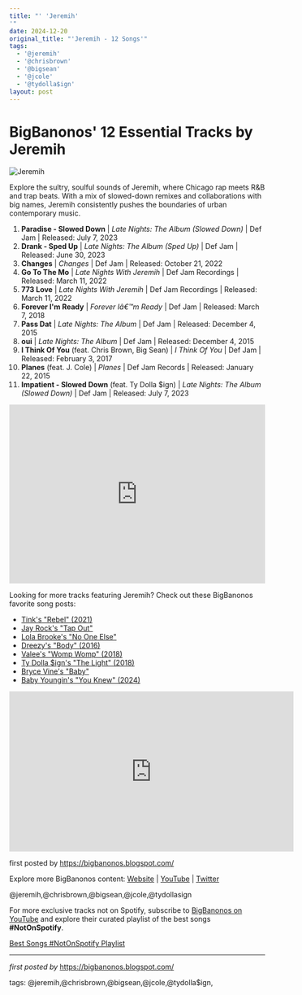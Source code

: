 ```yaml
---
title: "' 'Jeremih'
'"
date: 2024-12-20
original_title: "'Jeremih - 12 Songs'"
tags:
  - '@jeremih'
  - '@chrisbrown'
  - '@bigsean'
  - '@jcole'
  - '@tydolla$ign'
layout: post
---
```

<h1>BigBanonos' 12 Essential Tracks by Jeremih</h1>
<img src="https://iscale.iheart.com/catalog/artist/43480" alt="Jeremih"> <p>Explore the sultry, soulful sounds of Jeremih, where Chicago rap meets R&B and trap beats. With a mix of slowed-down remixes and collaborations with big names, Jeremih consistently pushes the boundaries of urban contemporary music.</p> <ol> <li><strong>Paradise - Slowed Down</strong> | <em>Late Nights: The Album (Slowed Down)</em> | Def Jam | Released: July 7, 2023</li> <li><strong>Drank - Sped Up</strong> | <em>Late Nights: The Album (Sped Up)</em> | Def Jam | Released: June 30, 2023</li> <li><strong>Changes</strong> | <em>Changes</em> | Def Jam | Released: October 21, 2022</li> <li><strong>Go To The Mo</strong> | <em>Late Nights With Jeremih</em> | Def Jam Recordings | Released: March 11, 2022</li> <li><strong>773 Love</strong> | <em>Late Nights With Jeremih</em> | Def Jam Recordings | Released: March 11, 2022</li> <li><strong>Forever I'm Ready</strong> | <em>Forever Iâ€™m Ready</em> | Def Jam | Released: March 7, 2018</li> <li><strong>Pass Dat</strong> | <em>Late Nights: The Album</em> | Def Jam | Released: December 4, 2015</li> <li><strong>oui</strong> | <em>Late Nights: The Album</em> | Def Jam | Released: December 4, 2015</li> <li><strong>I Think Of You</strong> (feat. Chris Brown, Big Sean) | <em>I Think Of You</em> | Def Jam | Released: February 3, 2017</li> <li><strong>Planes</strong> (feat. J. Cole) | <em>Planes</em> | Def Jam Records | Released: January 22, 2015</li> <li><strong>Impatient - Slowed Down</strong> (feat. Ty Dolla $ign) | <em>Late Nights: The Album (Slowed Down)</em> | Def Jam | Released: July 7, 2023</li>
</ol> <div> <iframe src="https://open.spotify.com/embed/playlist/1fycDt36jK7XBxY2qaS3VK?utm_source=generator" width="100%" height="352" frameborder="0" allowfullscreen="" allow="autoplay; clipboard-write; encrypted-media; fullscreen; picture-in-picture" loading="lazy"></iframe>
</div> <p>Looking for more tracks featuring Jeremih? Check out these BigBanonos favorite song posts:</p>
<ul> <li><a href="https://bigbanonos.blogspot.com/2024/05/tink-4-songs.html">Tink's "Rebel" (2021)</a></li> <li><a href="https://bigbanonos.blogspot.com/2018/10/jay-rock.html">Jay Rock's "Tap Out"</a></li> <li><a href="https://bigbanonos.blogspot.com/2024/09/lola-brooke-1-song.html">Lola Brooke's "No One Else"</a></li> <li><a href="https://bigbanonos.blogspot.com/2016/01/dreezy.html">Dreezy's "Body" (2016)</a></li> <li><a href="https://bigbanonos.blogspot.com/2018/08/valee.html">Valee's "Womp Womp" (2018)</a></li> <li><a href="https://bigbanonos.blogspot.com/2017/10/ty-dolla-ign.html">Ty Dolla $ign's "The Light" (2018)</a></li> <li><a href="https://bigbanonos.blogspot.com/2020/03/bryce-vine-1-song.html">Bryce Vine's "Baby"</a></li> <li><a href="https://bigbanonos.blogspot.com/2024/08/baby-youngin-you-knew-ft-jeremih.html">Baby Youngin's "You Knew" (2024)</a></li>
</ul> <iframe width="560" height="315" src="https://www.youtube.com/embed/videoseries?list=PLtuNtuTatqI3ShyUYBgwguFgqttA0iUKp" frameborder="0" allow="accelerometer; autoplay; encrypted-media; gyroscope; picture-in-picture" allowfullscreen></iframe><br /> <p>first posted by <a href="https://bigbanonos.blogspot.com/">https://bigbanonos.blogspot.com/</a></p> <div> <p>Explore more BigBanonos content: <a href="https://bigbanonos.blogspot.com/">Website</a> | <a href="https://www.youtube.com/@BigBanonos">YouTube</a> | <a href="https://x.com/bigbanonos">Twitter</a></p>
</div> <!-- Tags -->
<p>@jeremih,@chrisbrown,@bigsean,@jcole,@tydollasign</p>


<!--Subscribe and Playlist Links-->
<div>
    <p>For more exclusive tracks not on Spotify, subscribe to <a href="https://www.youtube.com/@BigBanonos" target="_blank">BigBanonos on YouTube</a> and explore their curated playlist of the best songs <strong>#NotOnSpotify</strong>.</p>
    <p><a href="https://www.youtube.com/playlist?list=PLtuNtuTatqI0kFahUCbtbfenC_ET5O_tr" target="_blank">Best Songs #NotOnSpotify Playlist<br /></a></p></div>

<hr />

<p><em>first posted by</em> <a href="https://bigbanonos.blogspot.com/" rel="noopener" target="_new">https://bigbanonos.blogspot.com/</a></p>

<p>tags: @jeremih,@chrisbrown,@bigsean,@jcole,@tydolla$ign,</p>
